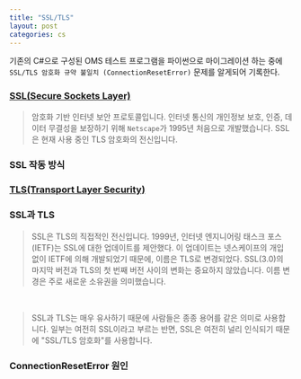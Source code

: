 ```yaml
---
title: "SSL/TLS"
layout: post
categories: cs
--- 
```


기존의 C#으로 구성된 OMS 테스트 프로그램을 파이썬으로 마이그레이션 하는 중에
`SSL/TLS 암호화 규약 불일치 (ConnectionResetError)` 문제를 알게되어 기록한다.

### [SSL(Secure Sockets Layer)](https://www.cloudflare.com/ko-kr/learning/ssl/what-is-ssl/)

> 암호화 기반 인터넷 보안 프로토콜입니다. 인터넷 통신의 개인정보 보호, 인증, 데이터 무결성을 보장하기 위해 `Netscape`가 1995년 처음으로 개발했습니다. SSL은 현재 사용 중인 TLS 암호화의 전신입니다.


### SSL 작동 방식

### [TLS(Transport Layer Security)]()


### SSL과 TLS
> SSL은 TLS의 직접적인 전신입니다. 1999년, 인터넷 엔지니어링 태스크 포스(IETF)는 SSL에 대한 업데이트를 제안했다. 이 업데이트는 넷스케이프의 개입 없이 IETF에 의해 개발되었기 때문에, 이름은 TLS로 변경되었다. SSL(3.0)의 마지막 버전과 TLS의 첫 번째 버전 사이의 변화는 중요하지 않았습니다. 이름 변경은 주로 새로운 소유권을 의미했습니다.

<br>

> SSL과 TLS는 매우 유사하기 때문에 사람들은 종종 용어를 같은 의미로 사용합니다. 일부는 여전히 SSL이라고 부르는 반면, SSL은 여전히 널리 인식되기 때문에 "SSL/TLS 암호화"를 사용합니다.


### ConnectionResetError 원인
